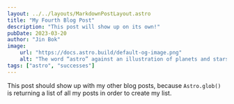 ```yaml
---
layout: ../../layouts/MarkdownPostLayout.astro
title: "My Fourth Blog Post"
description: "This post will show up on its own!"
pubDate: 2023-03-20
author: "Jin Bok"
image:
    url: "https://docs.astro.build/default-og-image.png"
    alt: "The word “astro” against an illustration of planets and stars."
tags: ["astro", "successes"]
---
```


This post should show up with my other blog posts, because `Astro.glob()` is returning a list of all my posts in order to create my list.
